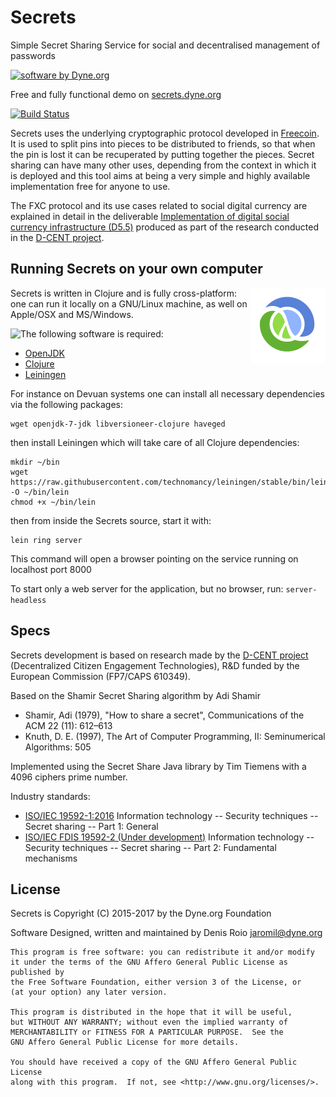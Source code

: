 # Secrets

Simple Secret Sharing Service for social and decentralised management of passwords

[![software by Dyne.org](https://www.dyne.org/wp-content/uploads/2015/12/software_by_dyne.png)](http://www.dyne.org)

Free and fully functional demo on [secrets.dyne.org](https://secrets.dyne.org)

[![Build Status](https://travis-ci.org/PIENews/secrets.svg?branch=master)](https://travis-ci.org/PIENews/secrets)

Secrets uses the underlying cryptographic protocol developed in [Freecoin](https://github.com/PIENews/freecoin). It is used to split pins into pieces to be distributed to friends, so that when the pin is lost it can be recuperated by putting together the pieces. Secret sharing can have many other uses, depending from the context in which it is deployed and this tool aims at being a very simple and highly available implementation free for anyone to use.

The FXC protocol and its use cases related to social digital currency are explained in detail in the deliverable [Implementation of digital social currency infrastructure (D5.5)](http://dcentproject.eu/wp-content/uploads/2015/10/D5.5-Implementation-of-digital-social-currency-infrastructure-.pdf) produced as part of the research conducted in the [D-CENT project](http://dcentproject.eu/resource_category/publications/).



## Running Secrets on your own computer


<img align="right" src="resources/public/static/img/clojure.png">

Secrets is written in Clojure and is fully cross-platform: one can run it locally on a GNU/Linux machine, as well on Apple/OSX and MS/Windows.

<img align="left" src="http://leiningen.org/img/leiningen.jpg">

The following software is required:

 - [OpenJDK](http://openjdk.java.net)
 - [Clojure](http://clojure.org)
 - [Leiningen](http://leiningen.org)

For instance on Devuan systems one can install all necessary dependencies via the following packages:

```
wget openjdk-7-jdk libversioneer-clojure haveged
```

then install Leiningen which will take care of all Clojure dependencies:

```
mkdir ~/bin
wget https://raw.githubusercontent.com/technomancy/leiningen/stable/bin/lein -O ~/bin/lein
chmod +x ~/bin/lein
```

then from inside the Secrets source, start it with:

```
lein ring server
```

This command will open a browser pointing on the service running on localhost port 8000

To start only a web server for the application, but no browser, run: `server-headless`

## Specs

Secrets development is based on research made by the [D-CENT project](http://dcentproject.eu) (Decentralized Citizen Engagement Technologies), R&D funded by the European Commission (FP7/CAPS 610349).

Based on the Shamir Secret Sharing algorithm by Adi Shamir
 - Shamir, Adi (1979), "How to share a secret", Communications of the ACM 22 (11): 612–613
 - Knuth, D. E. (1997), The Art of Computer Programming, II: Seminumerical Algorithms: 505

Implemented using the Secret Share Java library by Tim Tiemens with a 4096 ciphers prime number.

Industry standards:
 - [ISO/IEC 19592-1:2016](https://www.iso.org/standard/65422.html) Information technology -- Security techniques -- Secret sharing -- Part 1: General
 - [ISO/IEC FDIS 19592-2 (Under development)](https://www.iso.org/standard/65425.html)  Information technology -- Security techniques -- Secret sharing -- Part 2: Fundamental mechanisms



## License

Secrets is Copyright (C) 2015-2017 by the Dyne.org Foundation

Software Designed, written and maintained by Denis Roio <jaromil@dyne.org>

```
This program is free software: you can redistribute it and/or modify
it under the terms of the GNU Affero General Public License as published by
the Free Software Foundation, either version 3 of the License, or
(at your option) any later version.

This program is distributed in the hope that it will be useful,
but WITHOUT ANY WARRANTY; without even the implied warranty of
MERCHANTABILITY or FITNESS FOR A PARTICULAR PURPOSE.  See the
GNU Affero General Public License for more details.

You should have received a copy of the GNU Affero General Public License
along with this program.  If not, see <http://www.gnu.org/licenses/>.
```

